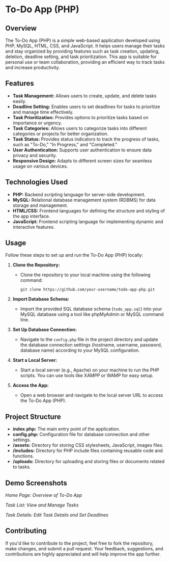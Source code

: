 # To-Do App (PHP)

## Overview

The To-Do App (PHP) is a simple web-based application developed using PHP, MySQL, HTML, CSS, and JavaScript. It helps users manage their tasks and stay organized by providing features such as task creation, updating, deletion, deadline setting, and task prioritization. This app is suitable for personal use or team collaboration, providing an efficient way to track tasks and increase productivity.

## Features

- **Task Management:** Allows users to create, update, and delete tasks easily.
- **Deadline Setting:** Enables users to set deadlines for tasks to prioritize and manage time effectively.
- **Task Prioritization:** Provides options to prioritize tasks based on importance or urgency.
- **Task Categories:** Allows users to categorize tasks into different categories or projects for better organization.
- **Task Status:** Provides status indicators to track the progress of tasks, such as "To-Do," "In Progress," and "Completed."
- **User Authentication:** Supports user authentication to ensure data privacy and security.
- **Responsive Design:** Adapts to different screen sizes for seamless usage on various devices.

## Technologies Used

- **PHP:** Backend scripting language for server-side development.
- **MySQL:** Relational database management system (RDBMS) for data storage and management.
- **HTML/CSS:** Frontend languages for defining the structure and styling of the app interface.
- **JavaScript:** Frontend scripting language for implementing dynamic and interactive features.

## Usage

Follow these steps to set up and run the To-Do App (PHP) locally:

1. **Clone the Repository:**
   - Clone the repository to your local machine using the following command:
     ```
     git clone https://github.com/your-username/todo-app-php.git
     ```

2. **Import Database Schema:**
   - Import the provided SQL database schema (`todo_app.sql`) into your MySQL database using a tool like phpMyAdmin or MySQL command line.

3. **Set Up Database Connection:**
   - Navigate to the `config.php` file in the project directory and update the database connection settings (hostname, username, password, database name) according to your MySQL configuration.

4. **Start a Local Server:**
   - Start a local server (e.g., Apache) on your machine to run the PHP scripts. You can use tools like XAMPP or WAMP for easy setup.

5. **Access the App:**
   - Open a web browser and navigate to the local server URL to access the To-Do App (PHP).

## Project Structure

- **index.php:** The main entry point of the application.
- **config.php:** Configuration file for database connection and other settings.
- **/assets:** Directory for storing CSS stylesheets, JavaScript, images files.
- **/includes:** Directory for PHP include files containing reusable code and functions.
- **/uploads:** Directory for uploading and storing files or documents related to tasks.

## Demo Screenshots

<!-- ![Home Page](demo/home-page.png) -->
*Home Page: Overview of To-Do App*

<!-- ![Task List](demo/task-list.png) -->
*Task List: View and Manage Tasks*

<!-- ![Task Details](demo/task-details.png) -->
*Task Details: Edit Task Details and Set Deadlines*

## Contributing

If you'd like to contribute to the project, feel free to fork the repository, make changes, and submit a pull request. Your feedback, suggestions, and contributions are highly appreciated and will help improve the app further.

